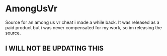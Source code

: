 # AmongUsVr
Source for an among us vr cheat i made a while back. It was released as a paid product but i was never compensated for my work, so im releasing the source.

## I WILL NOT BE UPDATING THIS
